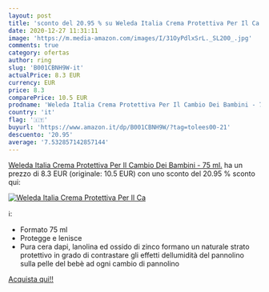 ```yaml
---
layout: post
title: 'sconto del 20.95 % su Weleda Italia Crema Protettiva Per Il Ca  '
date: 2020-12-27 11:31:11
image: 'https://m.media-amazon.com/images/I/31OyPdlxSrL._SL200_.jpg'
comments: true
category: ofertas
author: ring
slug: 'B001CBNH9W-it'
actualPrice: 8.3 EUR
currency: EUR
price: 8.3
comparePrice: 10.5 EUR
prodname: 'Weleda Italia Crema Protettiva Per Il Cambio Dei Bambini - 75 ml.'
country: 'it'
flag: '🇮🇹'
buyurl: 'https://www.amazon.it/dp/B001CBNH9W/?tag=tolees00-21'
descuento: '20.95'
average: '7.532857142857144'
---
```


[Weleda Italia Crema Protettiva Per Il Cambio Dei Bambini - 75 ml.](https://www.amazon.it/dp/B001CBNH9W/?tag=tolees00-21) ha un prezzo di 8.3 EUR (originale: 10.5 EUR) con uno sconto del 20.95 % sconto qui:

[![Weleda Italia Crema Protettiva Per Il Ca](https://m.media-amazon.com/images/I/31OyPdlxSrL._SL200_.jpg)](https://www.amazon.it/dp/B001CBNH9W/?tag=tolees00-21)

ℹ️:

- Formato 75 ml
- Protegge e lenisce
- Pura cera dapi, lanolina ed ossido di zinco formano un naturale strato protettivo in grado di contrastare gli effetti dellumidità del pannolino sulla pelle del bebè ad ogni cambio di pannolino

[Acquista qui!!](https://www.amazon.it/dp/B001CBNH9W/?tag=tolees00-21)
